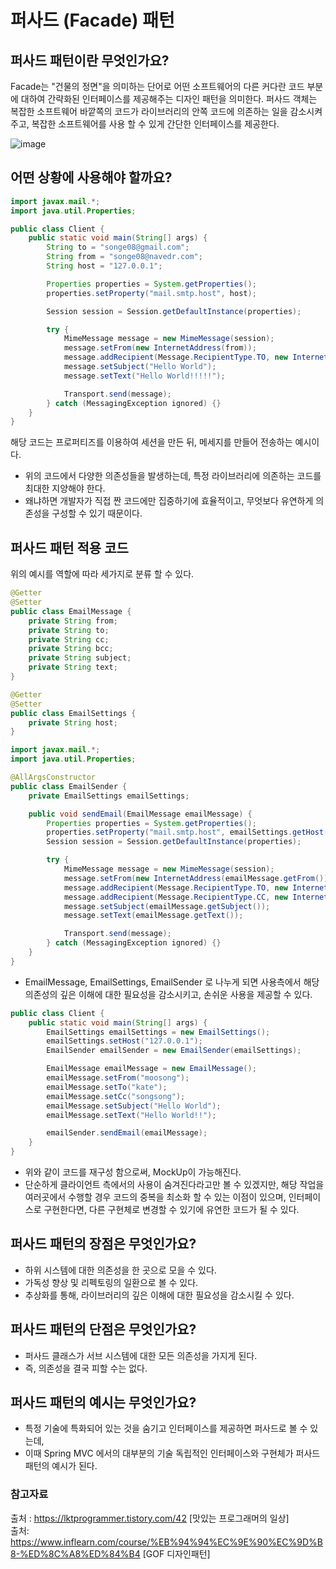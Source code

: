 # 퍼사드 (Facade) 패턴

## 퍼사드 패턴이란 무엇인가요?

Facade는 "건물의 정면"을 의미하는 단어로 어떤 소프트웨어의 다른 커다란 코드 부분에 대하여 
간략화된 인터페이스를 제공해주는 디자인 패턴을 의미한다. 
퍼사드 객체는 복잡한 소프트웨어 바깥쪽의 코드가 라이브러리의 안쪽 코드에 의존하는 일을 감소시켜 주고, 
복잡한 소프트웨어를 사용 할 수 있게 간단한 인터페이스를 제공한다.

![image](https://user-images.githubusercontent.com/50647845/168940697-f9e00f68-9dcc-483d-a860-f1afadfca4c3.png)

## 어떤 상황에 사용해야 할까요?

```java
import javax.mail.*;
import java.util.Properties;

public class Client {
    public static void main(String[] args) {
        String to = "songe08@gmail.com";
        String from = "songe08@navedr.com";
        String host = "127.0.0.1";

        Properties properties = System.getProperties();
        properties.setProperty("mail.smtp.host", host);

        Session session = Session.getDefaultInstance(properties);

        try {
            MimeMessage message = new MimeMessage(session);
            message.setFrom(new InternetAddress(from));
            message.addRecipient(Message.RecipientType.TO, new InternetAddress(to));
            message.setSubject("Hello World");
            message.setText("Hello World!!!!!");

            Transport.send(message);
        } catch (MessagingException ignored) {}
    }
}
```

해당 코드는 프로퍼티즈를 이용하여 세션을 만든 뒤, 메세지를 만들어 전송하는 예시이다.
- 위의 코드에서 다양한 의존성들을 발생하는데, 특정 라이브러리에 의존하는 코드를 최대한 지양해야 한다.
- 왜냐하면 개발자가 직접 짠 코드에만 집중하기에 효율적이고, 무엇보다 유연하게 의존성을 구성할 수 있기 때문이다.

## 퍼사드 패턴 적용 코드

위의 예시를 역할에 따라 세가지로 분류 할 수 있다.

```java
@Getter
@Setter
public class EmailMessage {
    private String from;
    private String to;
    private String cc;
    private String bcc;
    private String subject;
    private String text;
}
```
```java
@Getter
@Setter
public class EmailSettings {
    private String host;
}
```

```java
import javax.mail.*;
import java.util.Properties;

@AllArgsConstructor
public class EmailSender {
    private EmailSettings emailSettings;

    public void sendEmail(EmailMessage emailMessage) {
        Properties properties = System.getProperties();
        properties.setProperty("mail.smtp.host", emailSettings.getHost());
        Session session = Session.getDefaultInstance(properties);

        try {
            MimeMessage message = new MimeMessage(session);
            message.setFrom(new InternetAddress(emailMessage.getFrom()));
            message.addRecipient(Message.RecipientType.TO, new InternetAddress(emailMessage.getTo()));
            message.addRecipient(Message.RecipientType.CC, new InternetAddress(emailMessage.getCc()));
            message.setSubject(emailMessage.getSubject());
            message.setText(emailMessage.getText());

            Transport.send(message);
        } catch (MessagingException ignored) {}
    }
}
```

- EmailMessage, EmailSettings, EmailSender 로 나누게 되면 
사용측에서 해당 의존성의 깊은 이해에 대한 필요성을 감소시키고, 손쉬운 사용을 제공할 수 있다.

```java
public class Client {
    public static void main(String[] args) {
        EmailSettings emailSettings = new EmailSettings();
        emailSettings.setHost("127.0.0.1");
        EmailSender emailSender = new EmailSender(emailSettings);

        EmailMessage emailMessage = new EmailMessage();
        emailMessage.setFrom("moosong");
        emailMessage.setTo("kate");
        emailMessage.setCc("songsong");
        emailMessage.setSubject("Hello World");
        emailMessage.setText("Hello World!!");

        emailSender.sendEmail(emailMessage);
    }
}
```
- 위와 같이 코드를 재구성 함으로써, MockUp이 가능해진다.
- 단순하게 클라이언트 측에서의 사용이 숨겨진다라고만 볼 수 있겠지만, 
해당 작업을 여러곳에서 수행할 경우 코드의 중복을 최소화 할 수 있는 이점이 있으며, 
인터페이스로 구현한다면, 다른 구현체로 변경할 수 있기에 유연한 코드가 될 수 있다.

## 퍼사드 패턴의 장점은 무엇인가요?

- 하위 시스템에 대한 의존성을 한 곳으로 모을 수 있다.
- 가독성 향상 및 리펙토링의 일환으로 볼 수 있다.
- 추상화를 통해, 라이브러리의 깊은 이해에 대한 필요성을 감소시킬 수 있다.

## 퍼사드 패턴의 단점은 무엇인가요?

- 퍼사드 클래스가 서브 시스템에 대한 모든 의존성을 가지게 된다.
- 즉, 의존성을 결국 피할 수는 없다.

## 퍼사드 패턴의 예시는 무엇인가요?

- 특정 기술에 특화되어 있는 것을 숨기고 인터페이스를 제공하면 퍼사드로 볼 수 있는데, 
- 이때 Spring MVC 에서의 대부분의 기술 독립적인 인터페이스와 구현체가 퍼사드 패턴의 예시가 된다.

### 참고자료

출처 : https://lktprogrammer.tistory.com/42 [맛있는 프로그래머의 일상]  
출처: https://www.inflearn.com/course/%EB%94%94%EC%9E%90%EC%9D%B8-%ED%8C%A8%ED%84%B4 [GOF 디자인패턴]